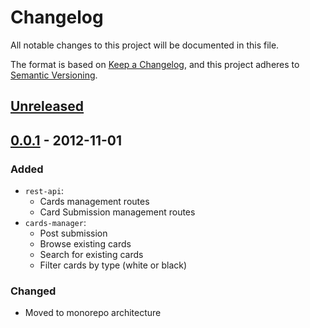 # Changelog

All notable changes to this project will be documented in this file.

The format is based on [Keep a Changelog](https://keepachangelog.com/en/1.0.0/),
and this project adheres to [Semantic Versioning](https://semver.org/spec/v2.0.0.html).

## [Unreleased]

## [0.0.1] - 2012-11-01

### Added

- `rest-api`:
  - Cards management routes
  - Card Submission management routes
- `cards-manager`:
  - Post submission
  - Browse existing cards
  - Search for existing cards
  - Filter cards by type (white or black)

### Changed

- Moved to monorepo architecture

[unreleased]: https://github.com/IsmaelTrentin/cards-against-humanity.git
[0.0.1]: https://github.com/IsmaelTrentin/cards-against-humanity.git
